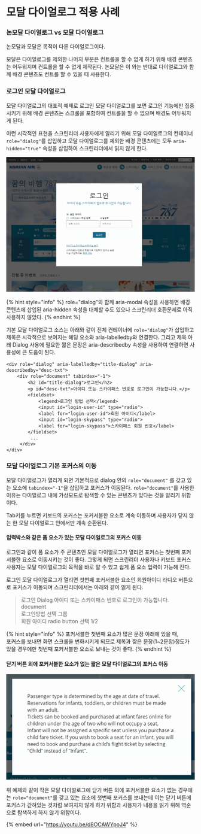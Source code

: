 # 모달 다이얼로그 적용 사례

### 논모달 다이얼로그 vs 모달 다이얼로그 

논모달과 모달은 목적이 다른 다이얼로그이다. 

모달은 다이얼로그를 제외한 나머지 부분은 컨트롤을 할 수 없게 하기 위해 배경 콘텐츠는 어두워지며 컨트롤을 할 수 없게 제작된다. 논모달은 이 와는 반대로 다이얼로그와 함께 배경 콘텐츠도 컨트롤 할 수 있을 때 사용한다.

### 로그인 모달 다이얼로그

모달 다이얼로그의 대표적 예제로 로그인 모달 다이얼로그를 보면 로그인 기능에만 집중시키기 위해 배경 콘텐츠는 스크롤을 포함하여 컨트롤을 할 수 없으며 배경도 어두워지게 된다.

이런 시각적인 표현을 스크린리더 사용자에게 알리기 위해 모달 다이얼로그의 컨테이너 `role="dialog"`를 삽입하고 모달 다이얼로그를 제외한 배경 콘텐츠에는 모두 `aria-hidden="true"` 속성을 삽입하여 스크린리더에서 읽지 않게 한다. 

![](../../.gitbook/assets/image%20%2824%29.png)

{% hint style="info" %}
role="dialog"와 함께 aria-modal 속성을 사용하면 배경 콘텐츠에 삽입된 aria-hidden 속성을 대체할 수도 있으나 스크린리더 호환문제로 아직 사용하지 않았다.
{% endhint %}

기본 모달 다이얼로그 소스는 아래와 같이 전체 컨테이너에 `role="dialog"`가 삽입하고 제목은 시각적으로 보여지는 헤딩 요소와 aria-labelledby와 연결한다. 그리고 제목 아래 Dialog 사용에 필요한 짧은 문장은 aria-describedby 속성을 사용하여 연결하면 사용성에 큰 도움이 된다.

```markup
<div role="dialog" aria-labelledby="title-dialog" aria-describedby="desc-txt">
    <div role="document" tabindex="-1">
        <h2 id="title-dialog">로그인</h2>
        <p id="desc-txt">아이디 또는 스카이패스 번호로 로그인이 가능합니다.</p>
        <fieldset>
            <legend>로그인 방법 선택</legend>
            <input id="login-user-id" type="radio">
            <label for="login-user-id">회원 아이디</label>
            <input id="login-skypass" type="radio">
            <label for="login-skypass">스카이패스 회원 번호</label>
        </fieldset>
         ...
     </div>
</div>
```

### 모달 다이얼로그 기본 포커스의 이동

모달 다이얼로그가 열리게 되면 기본적으로 dialog 안의 `role="document"` 를 갖고 있는 요소에 `tabindex="-1"`을 삽입하고 포커스가 이동된다. `role="document"`를 사용한 이유는 다이얼로그 내에 가상모드로 탐색할 수 있는 콘텐츠가 있다는 것을 알리기 위함이다.

Tab키를 누르면 키보드의 포커스는 포커서블한 요소로 계속 이동하며 사용자가 닫지 않는 한 모달 다이얼로그 안에서만 계속 순환된다. 

#### 입력박스와 같은 폼 요소가 있는 모달 다이얼로그의 포커스 이동

로그인과 같이 폼 요소가 주 콘텐츠인 모달 다이얼로그가 열리면 포커스는 첫번째 포커서블한 요소로 이동시키는 것이 좋다. 그렇게 되면 스크린리더 사용자나 키보드 포커스 사용자는 모달 다이얼로그의 목적을 바로 알 수 있고 쉽게 폼 요소 입력이 가능해 진다.

로그인 모달 다이얼로그가 열리면 첫번째 포커서블한 요소인 회원아이디 라디오 버튼으로 포커스가 이동되며 스크린리더에서는 아래와 같이 읽게 된다.

> 로그인 Dialog 아이디 또는 스카이패스 번호로 로그인이 가능합니다.  
> document  
> 로그인방법 선택 그룹  
> 회원 아이디 radio button 선택 1/2

{% hint style="info" %}
포커서블한 첫번째 요소가 많은 문장 아래에 있을 때,  
포커스를 보내면 화면 스크롤을 변화시키게 되므로 제목과 짧은 문장\(1~2문장\)정도가 있을 경우에만 첫번째 포커서블한 요소로 보내는 것이 좋다.
{% endhint %}

#### 닫기 버튼 외에 포커서블한 요소가 없는 짧은 모달 다이얼로그의 포커스 이동

![](../../.gitbook/assets/image%20%2816%29.png)

위 예제와 같이 작은 모달 다이얼로그에 닫기 버튼 외에 포커서블한 요소가 없는 경우에는 `role="document"`를 갖고 있는 요소에 첫번째 포커스를 보내는데 이는 닫기 버튼에 포커스가 갇혀있는 것처럼 보여지지 않게 하기 위함과 사용자가 내용을 읽기 위해 역순으로 탐색하게 하지 않기 위함이다.

{% embed url="https://youtu.be/d8OCAWYpoJ4" %}


